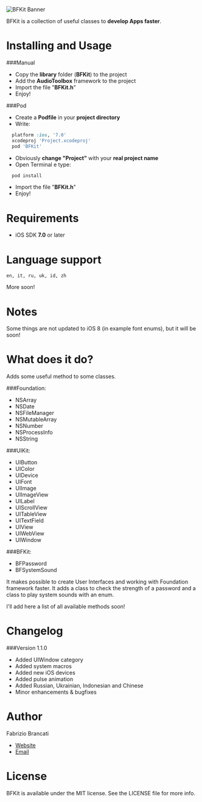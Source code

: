 ![BFKit Banner](http://github.fabriziobrancati.com/bfkit/resources/banner.jpg)

BFKit is a collection of useful classes to **develop Apps faster**.

Installing and Usage
====================

###Manual
- Copy the **library** folder (**BFKit**) to the project
- Add the **AudioToolbox** framework to the project
- Import the file "**BFKit.h**"
- Enjoy!

###Pod
- Create a **Podfile** in your **project directory**
- Write: 
```ruby
  platform :ios, '7.0'
  xcodeproj 'Project.xcodeproj'
  pod 'BFKit'
```
- Obviously **change "Project"**  with your **real project name**
- Open Terminal e type:
```bash
  pod install
```
- Import the file "**BFKit.h**"
- Enjoy!

Requirements
============
- iOS SDK **7.0** or later

Language support
================
```en, it, ru, uk, id, zh```

More soon!

Notes
=====
Some things are not updated to iOS 8 (in example font enums), but it will be soon!

What does it do?
================
Adds some useful method to some classes.

###Foundation:
- NSArray
- NSDate
- NSFileManager
- NSMutableArray
- NSNumber
- NSProcessInfo
- NSString

###UIKit:
- UIButton
- UIColor
- UIDevice
- UIFont
- UIImage
- UIImageView
- UILabel
- UIScrollView
- UITableView
- UITextField
- UIView
- UIWebView
- UIWindow

###BFKit:
- BFPassword
- BFSystemSound

It makes possible to create User Interfaces and working with Foundation framework faster.
It adds a class to check the strength of a password and a class to play system sounds with an enum.

I'll add here a list of all available methods soon!

Changelog
=========

###Version 1.1.0
- Added UIWindow category
- Added system macros
- Added new iOS devices
- Added pulse animation
- Added Russian, Ukrainian, Indonesian and Chinese
- Minor enhancements & bugfixes

Author
======
Fabrizio Brancati

- [Website](http://www.fabriziobrancati.com)
- [Email](mailto:fabrizio.brancati@gmail.com)

License
=======
BFKit is available under the MIT license. See the LICENSE file for more info.
